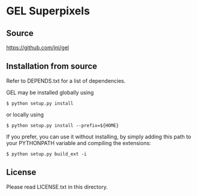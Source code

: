 GEL Superpixels
===============

Source
------
https://github.com/jni/gel

Installation from source
------------------------
Refer to DEPENDS.txt for a list of dependencies.

GEL may be installed globally using

    $ python setup.py install

or locally using

    $ python setup.py install --prefix=${HOME}

If you prefer, you can use it without installing, by simply adding
this path to your PYTHONPATH variable and compiling the extensions:

    $ python setup.py build_ext -i

License
-------
Please read LICENSE.txt in this directory.
